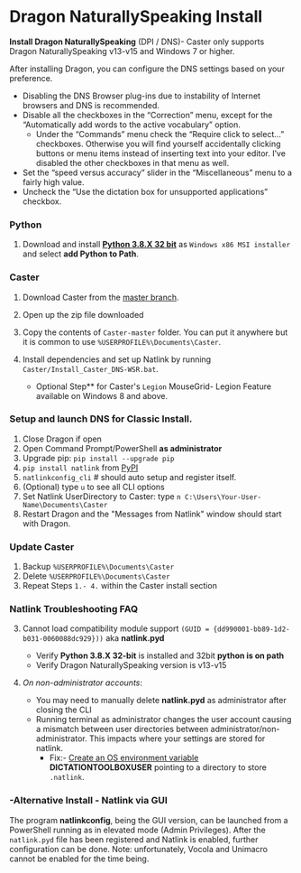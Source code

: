 # Dragon NaturallySpeaking Install

**Install Dragon NaturallySpeaking** (DPI / DNS)- Caster only supports Dragon NaturallySpeaking v13-v15 and Windows 7 or higher.

After installing Dragon, you can configure the DNS settings based on your preference.

- Disabling the DNS Browser plug-ins due to instability of Internet browsers and DNS is recommended.
- Disable all the checkboxes in the “Correction” menu, except for the “Automatically add words to the active vocabulary” option.
    - Under the “Commands” menu check the “Require click to select…” checkboxes.  Otherwise you will find yourself accidentally clicking buttons or menu items instead of inserting text into your editor. I’ve disabled the other checkboxes in that menu as well.
- Set the “speed versus accuracy” slider in the “Miscellaneous” menu to a fairly high value.
- Uncheck the “Use the dictation box for unsupported applications” checkbox.

### Python

1. Download and install  [**Python 3.8.X 32 bit**](https://www.python.org/downloads/release/python-3810/) as `Windows x86 MSI installer` and select **add Python to Path**.


### Caster

1. Download Caster from the [master branch](https://github.com/dictation-toolbox/Caster/archive/master.zip).
2. Open up the zip file downloaded
3. Copy the contents of `Caster-master` folder. You can put it anywhere but it is common to use `%USERPROFILE%\Documents\Caster`.
4. Install dependencies and set up Natlink by running `Caster/Install_Caster_DNS-WSR.bat`. 

   - Optional Step** for Caster's `Legion` MouseGrid- Legion Feature available on Windows 8 and above.

### **Setup and launch DNS for Classic Install.**

1. Close Dragon if open
2. Open Command Prompt/PowerShell **as administrator**
3. Upgrade pip: `pip install --upgrade pip`
4. `pip install natlink` from [PyPI](https://pypi.org/project/natlink/)
6. `natlinkconfig_cli` # should auto setup and register itself.
7. (Optional) type `u` to see all CLI options
8. Set Natlink UserDirectory to Caster: type `n C:\Users\Your-User-Name\Documents\Caster`
9. Restart Dragon and the "Messages from Natlink" window should start with Dragon.

### Update Caster

1. Backup `%USERPROFILE%\Documents\Caster`
2. Delete `%USERPROFILE%\Documents\Caster`
3. Repeat Steps `1.- 4.` within the Caster install section

### Natlink Troubleshooting FAQ

3. Cannot load compatibility module support `(GUID = {dd990001-bb89-1d2-b031-0060088dc929}))` aka  **natlink.pyd**
  
    - Verify **Python 3.8.X 32-bit** is installed and 32bit **python is on path**
    - Verify  Dragon NaturallySpeaking version is v13-v15
2. _On non-administrator accounts_:
      - You may need to manually delete **natlink.pyd** as administrator after closing the CLI
      - Running terminal as administrator changes the user account causing a mismatch between user directories between administrator/non-administrator. This impacts where your settings are stored for natlink.
        - Fix:- [Create an OS environment variable](https://phoenixnap.com/kb/windows-set-environment-variable) **DICTATIONTOOLBOXUSER** pointing to a directory to store `.natlink`. 

### -Alternative Install - Natlink via GUI

The program **natlinkconfig**,  being the GUI version, can be launched from a PowerShell running as in elevated mode (Admin Privileges). After the `natlink.pyd` file has been registered and Natlink is enabled, further configuration can be done. Note: unfortunately, Vocola and Unimacro cannot be enabled for the time being.
